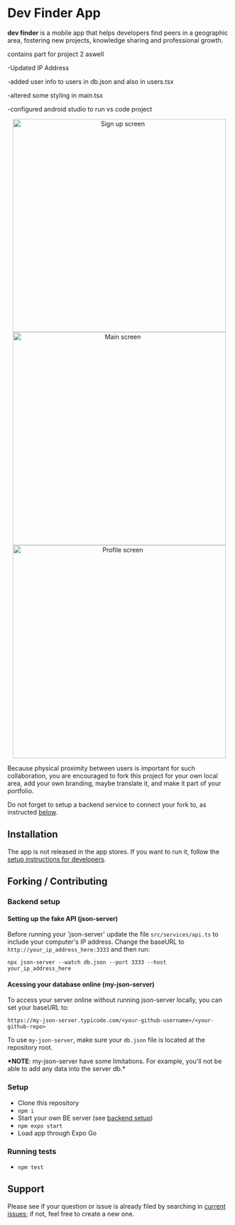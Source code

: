 # Dev Finder App

**dev finder** is a mobile app that helps developers find peers in a geographic area, fostering new projects, knowledge sharing and professional growth.

contains part for project 2 aswell

-Updated IP Address

-added user info to users in db.json and also in users.tsx

-altered some styling in main.tsx

-configured android studio to run vs code project

<div align="center">
    <img src="./documentation/01-signup.png" alt="Sign up screen" width="auto" height="480">
    <img src="./documentation/02-main.png" alt="Main screen" width="auto" height="480">
    <img src="./documentation/03-profile.png" alt="Profile screen" width="auto" height="480">
</div>

Because physical proximity between users is important for such collaboration, you are encouraged to fork this project for your own local area, add your own branding, maybe translate it, and make it part of your portfolio.

Do not forget to setup a backend service to connect your fork to, as instructed [below](#backend-setup).

## Installation

The app is not released in the app stores. If you want to run it, follow the [setup instructions for developers](#setup).

## Forking / Contributing

### Backend setup

#### Setting up the fake API (json-server)

Before running your 'json-server' update the file `src/services/api.ts` to include your computer's IP address. Change the baseURL to `http://your_ip_address_here:3333` and then run:

```
npx json-server --watch db.json --port 3333 --host your_ip_address_here
```

#### Acessing your database online (my-json-server)

To access your server online without running json-server locally, you can set your baseURL to:

```
https://my-json-server.typicode.com/<your-github-username>/<your-github-repo>
```

To use `my-json-server`, make sure your `db.json` file is located at the repository root.

**\*NOTE**: my-json-server have some limitations. For example, you'll not be able to add any data into the server db.\*

### Setup

-   Clone this repository
-   `npm i`
-   Start your own BE server (see [backend setup](#backend-setup))
-   `npm expo start`
-   Load app through Expo Go

### Running tests

-   `npm test`

## Support

Please see if your question or issue is already filed by searching in [current issues](https://github.com/bvc-mobile-dev/dev-finder/issues); if not, feel free to create a new one.
